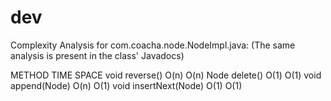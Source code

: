 dev
===

Complexity Analysis for com.coacha.node.NodeImpl.java:
(The same analysis is present in the class' Javadocs)

METHOD							TIME			SPACE
void reverse()					O(n)			O(n)
Node<T> delete()				O(1)			O(1)
void append(Node<T>)			O(n)			O(1)
void insertNext(Node<T>)		O(1)			O(1)
